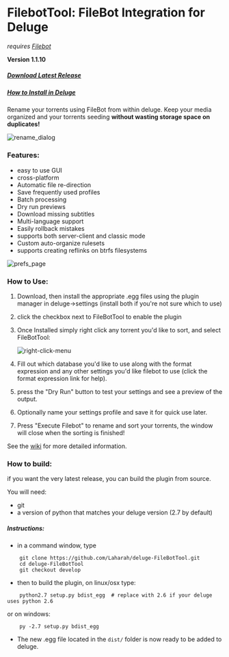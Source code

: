 # FilebotTool: FileBot Integration for Deluge
*requires [Filebot](http://www.filebot.net/)*

**Version 1.1.10**

##### [Download Latest Release](https://github.com/Laharah/deluge-FilebotTool/releases/latest)

##### [How to Install in Deluge](https://github.com/Laharah/deluge-FileBotTool/wiki)


Rename your torrents using FileBot from within deluge. Keep your media organized and
your torrents seeding **without wasting storage space on duplicates!**

![rename_dialog](http://i.imgur.com/pfc14Rs.png)

### Features:
- easy to use GUI
- cross-platform
- Automatic file re-direction
- Save frequently used profiles
- Batch processing
- Dry run previews
- Download missing subtitles
- Multi-language support
- Easily rollback mistakes
- supports both server-client and classic mode
- Custom auto-organize rulesets
- supports creating reflinks on btrfs filesystems


![prefs_page](http://i.imgur.com/Dr22k0a.png)

### How to Use:
1. Download, then install the appropriate .egg files using the plugin manager in deluge->settings
 (install both if you're not sure which to use)

2. click the checkbox next to FileBotTool to enable the plugin

2. Once Installed simply right click any torrent you'd like to sort, and select FileBotTool:

    ![right-click-menu](http://i.imgur.com/mVfmfnr.png)

3. Fill out which database you'd like to use along with the format expression and any other settings
you'd like filebot to use (click the format expression link for help).

4. press the "Dry Run" button to test your settings and see a preview of the output.

5. Optionally name your settings profile and save it for quick use later.

6. Press "Execute Filebot" to rename and sort your torrents, the window will close when the
 sorting is finished!

See the [wiki](https://github.com/Laharah/deluge-FileBotTool/wiki) for more detailed information.

### How to build:
if you want the very latest release, you can build the plugin from source.

You will need:
- git
- a version of python that matches your deluge version (2.7 by default)

##### Instructions:
- in a command window, type
```
    git clone https://github.com/Laharah/deluge-FileBotTool.git
    cd deluge-FileBotTool
    git checkout develop
```

- then to build the plugin, on linux/osx type:
```
    python2.7 setup.py bdist_egg  # replace with 2.6 if your deluge uses python 2.6
```
   or on windows:
```
    py -2.7 setup.py bdist_egg
```
- The new .egg file located in the `dist/` folder is now ready to be added to deluge.
